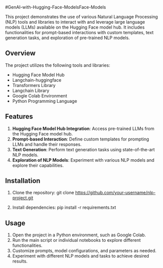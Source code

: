 #GenAI-with-Hugging-Face-ModelsFace-Models


This project demonstrates the use of various Natural Language Processing (NLP) tools and libraries to interact with and leverage large language models (LLMs) available on the Hugging Face model hub. It includes functionalities for prompt-based interactions with custom templates, text generation tasks, and exploration of pre-trained NLP models.

## Overview

The project utilizes the following tools and libraries:

- Hugging Face Model Hub
- Langchain-huggingface
- Transformers Library
- Langchain Library
- Google Colab Environment
- Python Programming Language

## Features

1. **Hugging Face Model Hub Integration**: Access pre-trained LLMs from the Hugging Face model hub.
2. **Prompt-based Interaction**: Define custom templates for prompting LLMs and handle their responses.
3. **Text Generation**: Perform text generation tasks using state-of-the-art NLP models.
4. **Exploration of NLP Models**: Experiment with various NLP models and explore their capabilities.

## Installation

1. Clone the repository:
git clone https://github.com/your-username/nlp-project.git


2. Install dependencies:
pip install -r requirements.txt


## Usage

1. Open the project in a Python environment, such as Google Colab.
2. Run the main script or individual notebooks to explore different functionalities.
3. Customize prompts, model configurations, and parameters as needed.
4. Experiment with different NLP models and tasks to achieve desired results.




